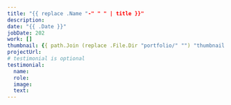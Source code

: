 ```yaml
---
title: "{{ replace .Name "-" " " | title }}"
description:
date: "{{ .Date }}"
jobDate: 202
work: []
thumbnail: {{ path.Join (replace .File.Dir "portfolio/" "") "thumbnail.jpg" }}
projectUrl:
# testimonial is optional
testimonial:
  name:
  role:
  image:
  text:
---
```

